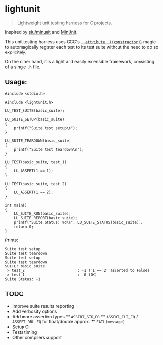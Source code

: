 # lightunit
> Lightweight unit testing harness for C projects.

Inspired by [siu/minunit](https://github.com/siu/minunit) and [MinUnit](http://www.jera.com/techinfo/jtns/jtn002.html).

This unit testing harness uses GCC's [`__attribute__((constructor))`](https://gcc.gnu.org/onlinedocs/gcc-4.7.0/gcc/Function-Attributes.html)
magic to automagically register each test to its test suite without the need to do so explicitely.

On the other hand, it is a light and easily extensible framework, consisting of a single `.h` file.

## Usage:

    #include <stdio.h>

    #include <lightunit.h>

    LU_TEST_SUITE(basic_suite);

    LU_SUITE_SETUP(basic_suite)
    {
        printf("Suite test setup\n");
    }

    LU_SUITE_TEARDOWN(basic_suite)
    {
        printf("Suite test teardown\n");
    }

    LU_TEST(basic_suite, test_1)
    {
        LU_ASSERT(1 == 1);
    }

    LU_TEST(basic_suite, test_2)
    {
        LU_ASSERT(1 == 2);
    }

    int main()
    {
        LU_SUITE_RUN(basic_suite);
        LU_SUITE_REPORT(basic_suite);
        printf("Suite Status: %d\n", LU_SUITE_STATUS(basic_suite));
        return 0;
    }
    
Prints:

    Suite test setup
    Suite test teardown
    Suite test setup
    Suite test teardown
    SUITE: basic_suite
     > test_2                        : -1 ('1 == 2' asserted to False)
     > test_1                        :  0 (OK)
    Suite Status: -1

## TODO
* Improve suite results reporting
* Add verbosity options
* Add more assertion types
** `ASSERT_STR_EQ`
** `ASSERT_FLT_EQ` / `ASSERT_DBL_EQ` for float/double approx.
** `FAIL(message)`
* Setup CI
* Tests timing
* Other compilers support
